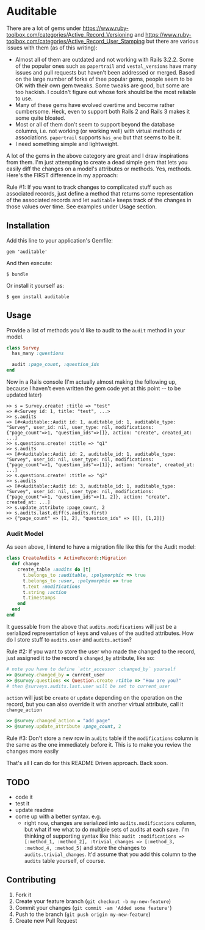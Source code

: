 # Auditable

There are a lot of gems under https://www.ruby-toolbox.com/categories/Active_Record_Versioning and https://www.ruby-toolbox.com/categories/Active_Record_User_Stamping but there are various issues with them (as of this writing):

* Almost all of them are outdated and not working with Rails 3.2.2. Some of the popular ones such as `papertrail` and `vestal_versions` have many issues and pull requests but haven't been addressed or merged. Based on the large number of forks of thee popular gems, people seem to be OK with their own gem tweaks. Some tweaks are good, but some are too hackish. I couldn't figure out whose fork should be the most reliable to use.
* Many of these gems have evolved overtime and become rather cumbersome. Heck, even to support both Rails 2 and Rails 3 makes it some quite bloated.
* Most or all of them don't seem to support beyond the database columns, i.e. not working (or working well) with virtual methods or associations. `papertrail` supports `has_one` but that seems to be it.
* I need something simple and lightweight.

A lot of the gems in the above category are great and I draw inspirations from them. I'm just attempting to create a dead simple gem that lets you easily diff the changes on a model's attributes or methods. Yes, methods. Here's the FIRST difference in my approach:

Rule #1: If you want to track changes to complicated stuff such as associated records, just define a method that returns some representation of the associated records and let `auditable` keeps track of the changes in those values over time. See examples under Usage section.

## Installation

Add this line to your application's Gemfile:

    gem 'auditable'

And then execute:

    $ bundle

Or install it yourself as:

    $ gem install auditable

## Usage

Provide a list of methods you'd like to audit to the `audit` method in your model.

```ruby
class Survey
  has_many :questions

  audit :page_count, :question_ids
end
```

Now in a Rails console (I'm actually almost making the following up, because I haven't even written the gem code yet at this point -- to be updated later)

```
>> s = Survey.create! :title => "test"
=> #<Survey id: 1, title: "test", ...>
>> s.audits
=> [#<Auditable::Audit id: 1, auditable_id: 1, auditable_type: "Survey", user_id: nil, user_type: nil, modifications: {"page_count"=>1, "question_ids"=>[]}, action: "create", created_at: ...]
>> s.questions.create! :title => "q1"
>> s.audits
=> [#<Auditable::Audit id: 2, auditable_id: 1, auditable_type: "Survey", user_id: nil, user_type: nil, modifications: {"page_count"=>1, "question_ids"=>[1]}, action: "create", created_at: ...]
>> s.questions.create! :title => "q2"
>> s.audits
=> [#<Auditable::Audit id: 3, auditable_id: 1, auditable_type: "Survey", user_id: nil, user_type: nil, modifications: {"page_count"=>1, "question_ids"=>[1, 2]}, action: "create", created_at: ...]
>> s.update_attribute :page_count, 2
>> s.audits.last.diff(s.audits.first)
=> {"page_count" => [1, 2], "question_ids" => [[], [1,2]]}
```

### Audit Model

As seen above, I intend to have a migration file like this for the Audit model:

```ruby
class CreateAudits < ActiveRecord::Migration
  def change
    create_table :audits do |t|
      t.belongs_to :auditable, :polymorphic => true
      t.belongs_to :user, :polymorphic => true
      t.text :modifications
      t.string :action
      t.timestamps
    end
  end
end
```

It guessable from the above that `audits.modifications` will just be a serialized representation of keys and values of the audited attributes. How do I store stuff to `audits.user` and `audits.action`?

Rule #2: If you want to store the user who made the changed to the record, just assigned it to the record's `changed_by` attribute, like so:

```ruby
# note you have to define `attr_accessor :changed_by` yourself
>> @survey.changed_by = current_user
>> @survey.questions << Question.create :title => "How are you?"
# then @surveys.audits.last.user will be set to current_user
```

`action` will just be `create` or `update` depending on the operation on the record, but you can also override it with another virtual attribute, call it `change_action`

```ruby
>> @survey.changed_action = "add page"
>> @survey.update_attribute :page_count, 2
```

Rule #3: Don't store a new row in `audits` table if the `modifications` column is the same as the one immediately before it. This is to make you review the changes more easily

That's all I can do for this README Driven approach. Back soon.

## TODO

* code it
* test it
* update readme
* come up with a better syntax. e.g.
  * right now, changes are serialized into `audits.modifications` column, but what if we what to do multiple sets of audits at each save. I'm thinking of supporting syntax like this: `audit :modifications => [:method_1, :method_2], :trivial_changes => [:method_3, :method_4, :method_5]` and store the changes to `audits.trivial_changes`. It'd assume that you add this column to the `audits` table yourself, of course.

## Contributing

1. Fork it
2. Create your feature branch (`git checkout -b my-new-feature`)
3. Commit your changes (`git commit -am 'Added some feature'`)
4. Push to the branch (`git push origin my-new-feature`)
5. Create new Pull Request

